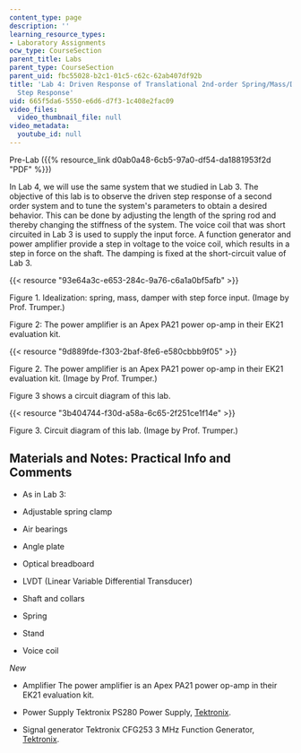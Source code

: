 ```yaml
---
content_type: page
description: ''
learning_resource_types:
- Laboratory Assignments
ocw_type: CourseSection
parent_title: Labs
parent_type: CourseSection
parent_uid: fbc55028-b2c1-01c5-c62c-62ab407df92b
title: 'Lab 4: Driven Response of Translational 2nd-order Spring/Mass/Damper System;
  Step Response'
uid: 665f5da6-5550-e6d6-d7f3-1c408e2fac09
video_files:
  video_thumbnail_file: null
video_metadata:
  youtube_id: null
---
```


Pre-Lab ({{% resource_link d0ab0a48-6cb5-97a0-df54-da1881953f2d "PDF" %}})

In Lab 4, we will use the same system that we studied in Lab 3. The objective of this lab is to observe the driven step response of a second order system and to tune the system's parameters to obtain a desired behavior. This can be done by adjusting the length of the spring rod and thereby changing the stiffness of the system. The voice coil that was short circuited in Lab 3 is used to supply the input force. A function generator and power amplifier provide a step in voltage to the voice coil, which results in a step in force on the shaft. The damping is fixed at the short-circuit value of Lab 3.

{{< resource "93e64a3c-e653-284c-9a76-c6a1a0bf5afb" >}}

Figure 1. Idealization: spring, mass, damper with step force input. (Image by Prof. Trumper.)

Figure 2: The power amplifier is an Apex PA21 power op-amp in their EK21 evaluation kit.

{{< resource "9d889fde-f303-2baf-8fe6-e580cbbb9f05" >}}

Figure 2. The power amplifier is an Apex PA21 power op-amp in their EK21 evaluation kit. (Image by Prof. Trumper.)

Figure 3 shows a circuit diagram of this lab.

{{< resource "3b404744-f30d-a58a-6c65-2f251ce1f14e" >}}

Figure 3. Circuit diagram of this lab. (Image by Prof. Trumper.)

Materials and Notes: Practical Info and Comments
------------------------------------------------

*   As in Lab 3:
    
*   Adjustable spring clamp
    
*   Air bearings
    
*   Angle plate
    
*   Optical breadboard
    
*   LVDT (Linear Variable Differential Transducer)
    
*   Shaft and collars
    
*   Spring
    
*   Stand
    
*   Voice coil
    

_New_

*   Amplifier The power amplifier is an Apex PA21 power op-amp in their EK21 evaluation kit.
    
*   Power Supply Tektronix PS280 Power Supply, [Tektronix](http://www.tektronix.com/).
    
*   Signal generator Tektronix CFG253 3 MHz Function Generator, [Tektronix](http://www.tektronix.com/).